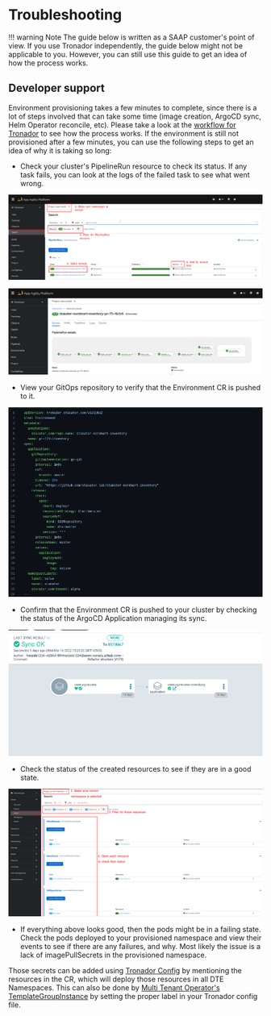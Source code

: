 # Troubleshooting

!!! warning Note
The guide below is written as a SAAP customer's point of view. If you use Tronador independently, the guide below might not be applicable to you. However, you can still use this guide to get an idea of how the process works.

## Developer support

Environment provisioning takes a few minutes to complete, since there is a lot of steps involved that can take some time (image creation, ArgoCD sync, Helm Operator reconcile, etc). Please take a look at the [workflow for Tronador](./workflow.md) to see how the process works. If the environment is still not provisioned after a few minutes, you can use the following steps to get an idea of why it is taking so long:

- Check your cluster's PipelineRun resource to check its status. If any task fails, you can look at the logs of the failed task to see what went wrong.

![Pipeline guide](./images/pipeline-ts.png)

![A successful pipeline run](./images/pipeline-success.png)

- View your GitOps repository to verify that the Environment CR is pushed to it.

![Environment pushed](./images/gitops.png)

- Confirm that the Environment CR is pushed to your cluster by checking the status of the ArgoCD Application managing its sync.

![Relevant ArgoCD Application synced](./images/argocd.png)

- Check the status of the created resources to see if they are in a good state.

![Verify that HR is created](./images/hr-ts.png)

- If everything above looks good, then the pods might be in a failing state. Check the pods deployed to your provisioned namespace and view their events to see if there are any failures, and why. Most likely the issue is a lack of imagePullSecrets in the provisioned namespace.

Those secrets can be added using [Tronador Config](./tronador_config.md) by mentioning the resources in the CR, which will deploy those resources in all DTE Namespaces.
This can also be done by [Multi Tenant Operator's](https://docs.stakater.com/mto/main/index.html) [TemplateGroupInstance](https://docs.stakater.com/mto/latest/crds-api-reference/template-group-instance.html) by setting the proper label in your Tronador config file.
